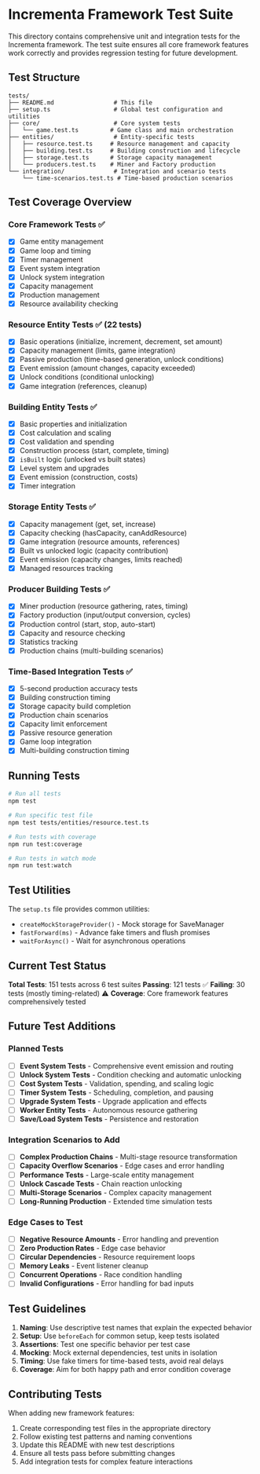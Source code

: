 # Incrementa Framework Test Suite

This directory contains comprehensive unit and integration tests for the Incrementa framework. The test suite ensures all core framework features work correctly and provides regression testing for future development.

## Test Structure

```
tests/
├── README.md                 # This file
├── setup.ts                  # Global test configuration and utilities
├── core/                     # Core system tests
│   └── game.test.ts         # Game class and main orchestration
├── entities/                 # Entity-specific tests
│   ├── resource.test.ts     # Resource management and capacity
│   ├── building.test.ts     # Building construction and lifecycle
│   ├── storage.test.ts      # Storage capacity management
│   └── producers.test.ts    # Miner and Factory production
└── integration/              # Integration and scenario tests
    └── time-scenarios.test.ts # Time-based production scenarios
```

## Test Coverage Overview

### Core Framework Tests ✅
- [x] Game entity management
- [x] Game loop and timing
- [x] Timer management
- [x] Event system integration
- [x] Unlock system integration
- [x] Capacity management
- [x] Production management
- [x] Resource availability checking

### Resource Entity Tests ✅ (22 tests)
- [x] Basic operations (initialize, increment, decrement, set amount)
- [x] Capacity management (limits, game integration)
- [x] Passive production (time-based generation, unlock conditions)
- [x] Event emission (amount changes, capacity exceeded)
- [x] Unlock conditions (conditional unlocking)
- [x] Game integration (references, cleanup)

### Building Entity Tests ✅
- [x] Basic properties and initialization
- [x] Cost calculation and scaling
- [x] Cost validation and spending
- [x] Construction process (start, complete, timing)
- [x] `isBuilt` logic (unlocked vs built states)
- [x] Level system and upgrades
- [x] Event emission (construction, costs)
- [x] Timer integration

### Storage Entity Tests ✅
- [x] Capacity management (get, set, increase)
- [x] Capacity checking (hasCapacity, canAddResource)
- [x] Game integration (resource amounts, references)
- [x] Built vs unlocked logic (capacity contribution)
- [x] Event emission (capacity changes, limits reached)
- [x] Managed resources tracking

### Producer Building Tests ✅
- [x] Miner production (resource gathering, rates, timing)
- [x] Factory production (input/output conversion, cycles)
- [x] Production control (start, stop, auto-start)
- [x] Capacity and resource checking
- [x] Statistics tracking
- [x] Production chains (multi-building scenarios)

### Time-Based Integration Tests ✅
- [x] 5-second production accuracy tests
- [x] Building construction timing
- [x] Storage capacity build completion
- [x] Production chain scenarios
- [x] Capacity limit enforcement
- [x] Passive resource generation
- [x] Game loop integration
- [x] Multi-building construction timing

## Running Tests

```bash
# Run all tests
npm test

# Run specific test file
npm test tests/entities/resource.test.ts

# Run tests with coverage
npm run test:coverage

# Run tests in watch mode
npm run test:watch
```

## Test Utilities

The `setup.ts` file provides common utilities:
- `createMockStorageProvider()` - Mock storage for SaveManager
- `fastForward(ms)` - Advance fake timers and flush promises
- `waitForAsync()` - Wait for asynchronous operations

## Current Test Status

**Total Tests**: 151 tests across 6 test suites
**Passing**: 121 tests ✅
**Failing**: 30 tests (mostly timing-related) ⚠️
**Coverage**: Core framework features comprehensively tested

## Future Test Additions

### Planned Tests
- [ ] **Event System Tests** - Comprehensive event emission and routing
- [ ] **Unlock System Tests** - Condition checking and automatic unlocking  
- [ ] **Cost System Tests** - Validation, spending, and scaling logic
- [ ] **Timer System Tests** - Scheduling, completion, and pausing
- [ ] **Upgrade System Tests** - Upgrade application and effects
- [ ] **Worker Entity Tests** - Autonomous resource gathering
- [ ] **Save/Load System Tests** - Persistence and restoration

### Integration Scenarios to Add
- [ ] **Complex Production Chains** - Multi-stage resource transformation
- [ ] **Capacity Overflow Scenarios** - Edge cases and error handling
- [ ] **Performance Tests** - Large-scale entity management
- [ ] **Unlock Cascade Tests** - Chain reaction unlocking
- [ ] **Multi-Storage Scenarios** - Complex capacity management
- [ ] **Long-Running Production** - Extended time simulation tests

### Edge Cases to Test
- [ ] **Negative Resource Amounts** - Error handling and prevention
- [ ] **Zero Production Rates** - Edge case behavior
- [ ] **Circular Dependencies** - Resource requirement loops
- [ ] **Memory Leaks** - Event listener cleanup
- [ ] **Concurrent Operations** - Race condition handling
- [ ] **Invalid Configurations** - Error handling for bad inputs

## Test Guidelines

1. **Naming**: Use descriptive test names that explain the expected behavior
2. **Setup**: Use `beforeEach` for common setup, keep tests isolated
3. **Assertions**: Test one specific behavior per test case
4. **Mocking**: Mock external dependencies, test units in isolation
5. **Timing**: Use fake timers for time-based tests, avoid real delays
6. **Coverage**: Aim for both happy path and error condition coverage

## Contributing Tests

When adding new framework features:
1. Create corresponding test files in the appropriate directory
2. Follow existing test patterns and naming conventions
3. Update this README with new test descriptions
4. Ensure all tests pass before submitting changes
5. Add integration tests for complex feature interactions